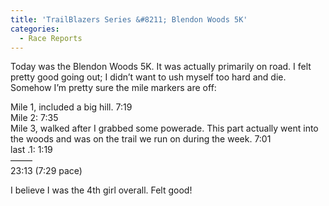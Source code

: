 ```yaml
---
title: 'TrailBlazers Series &#8211; Blendon Woods 5K'
categories:
  - Race Reports
---
```

Today was the Blendon Woods 5K. It was actually primarily on road. I felt pretty good going out; I didn&#8217;t want to ush myself too hard and die. Somehow I&#8217;m pretty sure the mile markers are off:

Mile 1, included a big hill. 7:19  
Mile 2: 7:35  
Mile 3, walked after I grabbed some powerade. This part actually went into the woods and was on the trail we run on during the week. 7:01  
last .1: 1:19  
&#8212;&#8212;&#8211;  
23:13 (7:29 pace)

I believe I was the 4th girl overall. Felt good!